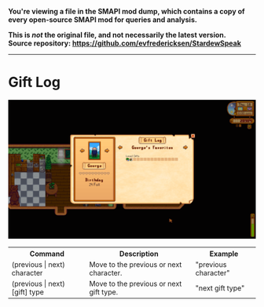 **You're viewing a file in the SMAPI mod dump, which contains a copy of every open-source SMAPI mod
for queries and analysis.**

**This is _not_ the original file, and not necessarily the latest version.**  
**Source repository: https://github.com/evfredericksen/StardewSpeak**

----

# Gift Log

<img src="./images/gift-log.png" width="600" />

<table>
    <tr>
        <th>Command</th>
        <th>Description</th>
        <th>Example</th>
    </tr>
    <tr>
        <td>(previous | next) character</td>
        <td>Move to the previous or next character.</td>
        <td>"previous character"</td>
    </tr>
    <tr>
        <td>(previous | next) [gift] type</td>
        <td>Move to the previous or next gift type.</td>
        <td>"next gift type"</td>
    </tr>
</table>